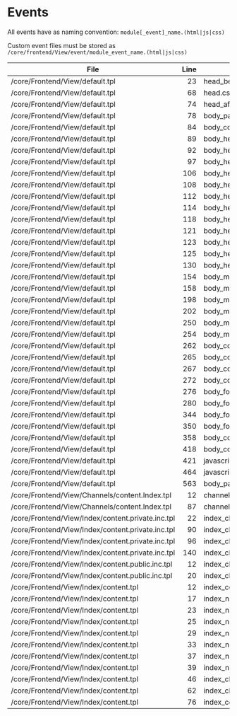 # Events

All events have as naming convention: `module[_event]_name.(html|js|css)`

Custom event files must be stored as `/core/frontend/View/event/module_event_name.(html|js|css)`


| File | Line | Event |
| ---- | ---: | ----- |
| /core/Frontend/View/default.tpl | 23 | head_before.html |
| /core/Frontend/View/default.tpl | 68 | head.css |
| /core/Frontend/View/default.tpl | 74 | head_after.html |
| /core/Frontend/View/default.tpl | 78 | body_page_before.html |
| /core/Frontend/View/default.tpl | 84 | body_container_before.html |
| /core/Frontend/View/default.tpl | 89 | body_header_before.html |
| /core/Frontend/View/default.tpl | 92 | body_header_left_before.html |
| /core/Frontend/View/default.tpl | 97 | body_header_left_version_before.html |
| /core/Frontend/View/default.tpl | 106 | body_header_left_version_after.html |
| /core/Frontend/View/default.tpl | 108 | body_header_left_after.html |
| /core/Frontend/View/default.tpl | 112 | body_header_center_before.html |
| /core/Frontend/View/default.tpl | 114 | body_header_center_after.html |
| /core/Frontend/View/default.tpl | 118 | body_header_right_before.html |
| /core/Frontend/View/default.tpl | 121 | body_header_right_user_before.html |
| /core/Frontend/View/default.tpl | 123 | body_header_right_user_after.html |
| /core/Frontend/View/default.tpl | 125 | body_header_right_after.html |
| /core/Frontend/View/default.tpl | 130 | body_header_after.html |
| /core/Frontend/View/default.tpl | 154 | body_menu_before.html |
| /core/Frontend/View/default.tpl | 158 | body_menu_left_before.html |
| /core/Frontend/View/default.tpl | 198 | body_menu_left_middle.html |
| /core/Frontend/View/default.tpl | 202 | body_menu_middle_right.html |
| /core/Frontend/View/default.tpl | 250 | body_menu_right_after.html |
| /core/Frontend/View/default.tpl | 254 | body_menu_after.html |
| /core/Frontend/View/default.tpl | 262 | body_content_before.html |
| /core/Frontend/View/default.tpl | 265 | body_content_content_before.html |
| /core/Frontend/View/default.tpl | 267 | body_content_content_after.html |
| /core/Frontend/View/default.tpl | 272 | body_content_after.html |
| /core/Frontend/View/default.tpl | 276 | body_footer_before.html |
| /core/Frontend/View/default.tpl | 280 | body_footer_inner_before.html |
| /core/Frontend/View/default.tpl | 344 | body_footer_inner_after.html |
| /core/Frontend/View/default.tpl | 350 | body_footer_after.html |
| /core/Frontend/View/default.tpl | 358 | body_container_after.html |
| /core/Frontend/View/default.tpl | 418 | body_config.js |
| /core/Frontend/View/default.tpl | 421 | javascript_files_before.html |
| /core/Frontend/View/default.tpl | 464 | javascript_files_after.html |
| /core/Frontend/View/default.tpl | 563 | body_page_after.html |
| /core/Frontend/View/Channels/content.Index.tpl | 12 | channel_content_before.html |
| /core/Frontend/View/Channels/content.Index.tpl | 87 | channel_content_after.html |
| /core/Frontend/View/Index/content.private.inc.tpl | 22 | index_channels_before._html |
| /core/Frontend/View/Index/content.private.inc.tpl | 90 | index_channels_after.html |
| /core/Frontend/View/Index/content.private.inc.tpl | 96 | index_charts_edit_before.html |
| /core/Frontend/View/Index/content.private.inc.tpl | 140 | index_charts_edit_after.html |
| /core/Frontend/View/Index/content.public.inc.tpl | 12 | index_charts_select_before.html |
| /core/Frontend/View/Index/content.public.inc.tpl | 20 | index_charts_select_after.html |
| /core/Frontend/View/Index/content.tpl | 12 | index_content_before.html |
| /core/Frontend/View/Index/content.tpl | 17 | index_navigation_before.html |
| /core/Frontend/View/Index/content.tpl | 23 | index_navigation_left_before.html |
| /core/Frontend/View/Index/content.tpl | 25 | index_navigation_left_after.html |
| /core/Frontend/View/Index/content.tpl | 29 | index_navigation_middle_before.html |
| /core/Frontend/View/Index/content.tpl | 33 | index_navigation_middle_after.html |
| /core/Frontend/View/Index/content.tpl | 37 | index_navigation_right_before.html |
| /core/Frontend/View/Index/content.tpl | 39 | index_navigation_right_after.html |
| /core/Frontend/View/Index/content.tpl | 46 | index_chart_before.html |
| /core/Frontend/View/Index/content.tpl | 62 | index_chart_after.html |
| /core/Frontend/View/Index/content.tpl | 76 | index_content_after.html |

